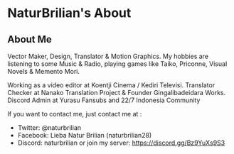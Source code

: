 # NaturBrilian's About
## About Me

Vector Maker, Design, Translator & Motion Graphics.
My hobbies are listening to some Music & Radio, playing games like Taiko, Priconne, Visual Novels & Memento Mori.

Working as a video editor at Koentji Cinema / Kediri Televisi.
Translator Checker at Nanako Translation Project & Founder Gingalibadeidara Works.
Discord Admin at Yurasu Fansubs and 22/7 Indonesia Community

If you want to contact me, just contact me at :

- Twitter: @naturbrilian
- Facebook: Lieba Natur Brilian (naturbrilian28)
- Discord: naturbrilian or join my server: https://discord.gg/Bz9YuXs9S3

<!--
**naturbrilian/naturbrilian** is a ✨ _special_ ✨ repository because its `README.md` (this file) appears on your GitHub profile.

Here are some ideas to get you started:

- 🔭 I’m currently working on ...
- 🌱 I’m currently learning ...
- 👯 I’m looking to collaborate on ...
- 🤔 I’m looking for help with ...
- 💬 Ask me about ...
- 📫 How to reach me: ...
- 😄 Pronouns: ...
- ⚡ Fun fact: ...
-->
